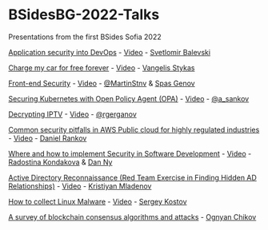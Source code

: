 # BSidesBG-2022-Talks
Presentations from the first BSides Sofia 2022


[Application security into DevOps](DevSecOps%20-%20embedding%20security%20into%20pipelines.pdf) - [Video](https://www.youtube.com/watch?v=5pWOIOzFYR0) - [Svetlomir Balevski](https://www.linkedin.com/in/svetlomir-balevski-a366767/)

[Charge my car for free forever](Chargers%20presenation.pdf) - [Video](https://www.youtube.com/watch?v=YE3KfLnYE34) - [Vangelis Stykas](https://www.linkedin.com/in/vangelis-stykas/)

[Front-end Security](Front-end%20Security.pdf) - [Video](https://www.youtube.com/watch?v=xs2q8jkPkdA) - [@MartinStnv](https://twitter.com/martinstnv) & [Spas Genov](https://twitter.com/Sp4zz)

[Securing Kubernetes with Open Policy Agent (OPA)](https://github.com/asankov/securing-kubernetes-with-open-policy-agent) - [Video](https://www.youtube.com/watch?v=JewdgJASVxI) - [@a_sankov](https://twitter.com/a_sankov)

[Decrypting IPTV](Decrypting%20IPTV.pdf) - [Video](https://www.youtube.com/watch?v=7JTUQgBlSSU) - [@rgerganov](https://twitter.com/rgerganov)

[Common security pitfalls in AWS Public cloud for highly regulated industries](AWS%20Compliance.pdf) - [Video](https://www.youtube.com/watch?v=of1xwbPLfqQ) - [Daniel Rankov](https://www.linkedin.com/in/danielrankov/)

[Where and how to implement Security in Software Development]() - [Video](https://www.youtube.com/watch?v=yl2_oo98nAE) - [Radostina Kondakova](https://www.linkedin.com/in/radostina-kondakova-0ab34a151/) & [Dan Ny](https://www.linkedin.com/in/%F0%9F%A7%99-dan-ny-641786178/)

[Active Directory Reconnaissance (Red Team Exercise in Finding Hidden AD Relationships)]() - [Video](https://www.youtube.com/watch?v=cxQGjtbK58c) - [Kristiyan Mladenov](https://www.linkedin.com/in/kristiyan-mladenov-b4288aaa/)

[How to collect Linux Malware](How%20to%20harvest%20a%20Linux%20Malware.pdf) - [Video](https://www.youtube.com/watch?v=16_EAsYAApI) - [Sergey Kostov](https://www.linkedin.com/in/sergey-kostov-7a605a13/)

[A survey of blockchain consensus algorithms and attacks](Consesus%20Algorithms.pdf) - [Ognyan Chikov](https://www.linkedin.com/in/ognyan-chikov/)
